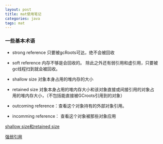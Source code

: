 ```yaml
---
layout: post
title: mat使用笔记
categories: java
tags: mat
---
```





### 一些基本术语

* strong reference  只要被gcRoots可达，绝不会被回收

* soft reference  内存不够是会回收的。 除此之外还有弱引用和虚引用，只要被gc线程扫到就会被回收。

* shallow size 对象本身占用的堆内存的大小

* retained size 对象本身占用的堆内存大小和该对象直接或间接引用的对象占用的堆内存大小，（不包括能直接被GCroots引用到的对象）

* outcoming reference：查看这个对象持有的外部对象引用。

* incomming reference： 查看这个对象被那些对象应用

[shallow size和retained size](http://blog.csdn.net/kingzone_2008/article/details/9083327)

[强弱引用](http://www.2cto.com/kf/201207/139522.html)